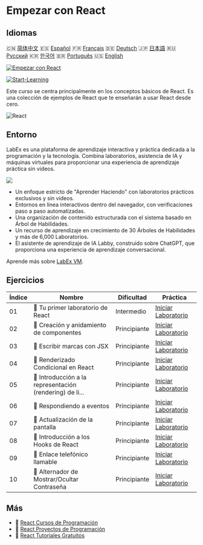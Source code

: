 # Empezar con React

## Idiomas

🇨🇳 [简体中文](README_zh.md) 🇪🇸 [Español](README_es.md) 🇫🇷 [Français](README_fr.md) 🇩🇪 [Deutsch](README_de.md) 🇯🇵 [日本語](README_ja.md) 🇷🇺 [Русский](README_ru.md) 🇰🇷 [한국어](README_ko.md) 🇧🇷 [Português](README_pt.md) 🇺🇸 [English](README.md) 

[![Empezar con React](https://cover-creator.labex.io/quick-start-with-react.png?lang=es)](https://labex.io/es/courses/quick-start-with-react)

[![Start-Learning](https://img.shields.io/badge/Start-Learning-whitesmoke?style=for-the-badge)](https://labex.io/es/courses/quick-start-with-react)

Este curso se centra principalmente en los conceptos básicos de React. Es una colección de ejemplos de React que te enseñarán a usar React desde cero.

![React](https://img.shields.io/badge/React-whitesmoke?style=for-the-badge&logo=react)


## Entorno

LabEx es una plataforma de aprendizaje interactiva y práctica dedicada a la programación y la tecnología. Combina laboratorios, asistencia de IA y máquinas virtuales para proporcionar una experiencia de aprendizaje práctica sin videos.

![](https://tutorial-screenshot.getvm.io/images/vm-1725247253.png)

- Un enfoque estricto de "Aprender Haciendo" con laboratorios prácticos exclusivos y sin videos.
- Entornos en línea interactivos dentro del navegador, con verificaciones paso a paso automatizadas.
- Una organización de contenido estructurada con el sistema basado en Árbol de Habilidades.
- Un recurso de aprendizaje en crecimiento de 30 Árboles de Habilidades y más de 6,000 Laboratorios.
- El asistente de aprendizaje de IA Labby, construido sobre ChatGPT, que proporciona una experiencia de aprendizaje conversacional.

Aprende más sobre [LabEx VM](https://support.labex.io/using-labex/virtual-machine).

## Ejercicios

|   Índice | Nombre                                                   | Dificultad   | Práctica                                                                                                                        |
|----------|----------------------------------------------------------|--------------|---------------------------------------------------------------------------------------------------------------------------------|
|       01 | 📖 Tu primer laboratorio de React                        | Intermedio   | <a target='_blank' href='https://labex.io/es/tutorials/react-your-first-react-lab-92968'>Iniciar Laboratorio</a>                |
|       02 | 📖 Creación y anidamiento de componentes                 | Principiante | <a target='_blank' href='https://labex.io/es/tutorials/react-creating-and-nesting-components-100371'>Iniciar Laboratorio</a>    |
|       03 | 📖 Escribir marcas con JSX                               | Principiante | <a target='_blank' href='https://labex.io/es/tutorials/react-writing-markup-with-jsx-100376'>Iniciar Laboratorio</a>            |
|       04 | 📖 Renderizado Condicional en React                      | Principiante | <a target='_blank' href='https://labex.io/es/tutorials/react-conditional-rendering-in-react-100370'>Iniciar Laboratorio</a>     |
|       05 | 📖 Introducción a la representación (rendering) de li... | Principiante | <a target='_blank' href='https://labex.io/es/tutorials/react-rendering-react-lists-introduction-100372'>Iniciar Laboratorio</a> |
|       06 | 📖 Respondiendo a eventos                                | Principiante | <a target='_blank' href='https://labex.io/es/tutorials/react-responding-to-events-100373'>Iniciar Laboratorio</a>               |
|       07 | 📖 Actualización de la pantalla                          | Principiante | <a target='_blank' href='https://labex.io/es/tutorials/react-updating-the-screen-100374'>Iniciar Laboratorio</a>                |
|       08 | 📖 Introducción a los Hooks de React                     | Principiante | <a target='_blank' href='https://labex.io/es/tutorials/react-react-hooks-introduction-100375'>Iniciar Laboratorio</a>           |
|       09 | 📖 Enlace telefónico llamable                            | Principiante | <a target='_blank' href='https://labex.io/es/tutorials/react-callable-telephone-link-38342'>Iniciar Laboratorio</a>             |
|       10 | 📖 Alternador de Mostrar/Ocultar Contraseña              | Principiante | <a target='_blank' href='https://labex.io/es/tutorials/react-show-hide-password-toggle-38358'>Iniciar Laboratorio</a>           |

## Más

- 🔗 [React Cursos de Programación](https://github.com/labex-labs/awesome-programming-courses)
- 🔗 [React Proyectos de Programación](https://github.com/labex-labs/awesome-programming-projects)
- 🔗 [React Tutoriales Gratuitos](https://github.com/labex-labs/react-free-tutorials)

